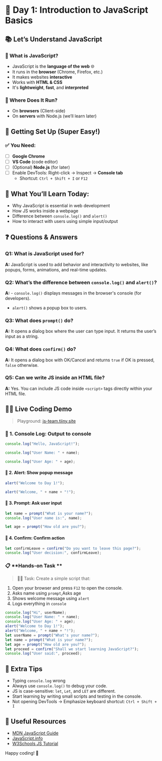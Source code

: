 # 🚀 Day 1: Introduction to JavaScript Basics

## 📚 Let’s Understand JavaScript

### 🔸 What is JavaScript?
- JavaScript is the **language of the web** 🌐
- It runs in the **browser** (Chrome, Firefox, etc.)
- It makes websites **interactive**
- Works with **HTML & CSS**
- It's **lightweight**, **fast**, and **interpreted**



### 🔸 Where Does It Run?
- On **browsers** (Client-side)
- On **servers** with Node.js (we’ll learn later)


## 🧰 Getting Set Up (Super Easy!)

### ✅ You Need:
- [ ] **Google Chrome**
- [ ] **VS Code** (code editor)
- [ ] (Optional) **Node.js** (for later)
- [ ] Enable DevTools: Right-click → Inspect → **Console tab**
  - Shortcut: `Ctrl + Shift + I` or `F12`

## 🎯 What You’ll Learn Today:
- Why JavaScript is essential in web development
- How JS works inside a webpage
- Difference between `console.log()` and `alert()`
- How to interact with users using simple input/output


## ❓ Questions & Answers

### Q1: What is JavaScript used for?
**A:** JavaScript is used to add behavior and interactivity to websites, like popups, forms, animations, and real-time updates.

### Q2: What’s the difference between `console.log()` and `alert()`?
**A:** - `console.log()` displays messages in the browser's console (for developers).
- `alert()` shows a popup box to users.

### Q3: What does `prompt()` do?
**A:** It opens a dialog box where the user can type input. It returns the user’s input as a string.

### Q4: What does `confirm()` do?
**A:** It opens a dialog box with OK/Cancel and returns `true` if OK is pressed, `false` otherwise.

### Q5: Can we write JS inside an HTML file?
**A:** Yes. You can include JS code inside `<script>` tags directly within your HTML file.



## 👨‍💻 Live Coding Demo  
>  Playground: [js-team.tiiny.site](https://js-team.tiiny.site)


### 🔹 1. Console Log: Output to console
```javascript
console.log("Hello, JavaScript!");

```
```javascript
console.log("User Name: " + name);
```

```javascript
console.log("User Age: " + age);
```

#### 🔹 2. Alert: Show popup message
```javascript
alert("Welcome to Day 1!");
```
```javascript
alert("Welcome, " + name + "!");
```

#### 🔹 3. Prompt: Ask user input
```javascript
let name = prompt("What is your name?");
console.log("User name is:", name);
```
```javascript
let age = prompt("How old are you?");
```
#### 🔹 4. Confirm: Confirm action
```javascript
let confirmLeave = confirm("Do you want to leave this page?");
console.log("User decision:", confirmLeave);
```


### 📋 **Hands-on Task **

> 👨‍💻 Task: Create a simple script that:
1. Open your browser and press `F12` to open the console.
2. Asks name using `prompt`,Asks age
3. Shows welcome message using `alert`
4. Logs everything in `console`

```javascript
console.log("Hi", userName);
console.log("User Name: " + name);
console.log("User Age: " + age);
alert("Welcome to Day 1!");
alert("Welcome, " + name + "!");
let userName = prompt("What's your name?");
let name = prompt("What is your name?");
let age = prompt("How old are you?");
let proceed = confirm("Shall we start learning JavaScript?");
console.log("User said:", proceed);
```


## 📝 Extra Tips
- Typing `console.log` wrong
- Always use `console.log()` to debug your code.
- JS is case-sensitive: `let`, `Let`, and `LET` are different.
- Start learning by writing small scripts and testing in the console.
- Not opening DevTools → Emphasize keyboard shortcut: `Ctrl + Shift + I`

## 🔗 Useful Resources
- [MDN JavaScript Guide](https://developer.mozilla.org/en-US/docs/Web/JavaScript/Guide)
- [JavaScript.info](https://javascript.info/)
- [W3Schools JS Tutorial](https://www.w3schools.com/js/)

Happy coding! 🚀
